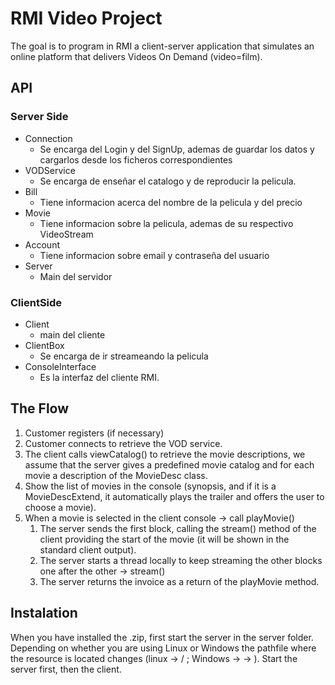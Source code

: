 # RMI Video Project
The goal is to program in RMI a client-server application that simulates an online platform that delivers Videos On Demand (video=film).

## API

   ### Server Side
   * Connection
      - Se encarga del Login y del SignUp, ademas de guardar los datos y cargarlos desde los ficheros correspondientes
   * VODService
      - Se encarga de enseñar el catalogo y de reproducir la pelicula.
   * Bill
      - Tiene informacion acerca del nombre de la pelicula y del precio
   * Movie
      - Tiene informacion sobre la pelicula, ademas de su respectivo VideoStream
   * Account
      - Tiene informacion sobre email y contraseña del usuario
   * Server
      - Main del servidor


   ### ClientSide
   * Client
      - main del cliente
   * ClientBox
     -  Se encarga de ir streameando la pelicula
   * ConsoleInterface
      - Es la interfaz del cliente RMI.
   

## The Flow

1. Customer registers (if necessary)
2. Customer connects to retrieve the VOD service.
3. The client calls viewCatalog() to retrieve the movie descriptions, we assume that the server gives a predefined movie catalog and for each movie a description of the MovieDesc class.
4. Show the list of movies in the console (synopsis, and if it is a MovieDescExtend, it automatically plays the trailer and offers the user to choose a movie).
5. When a movie is selected in the client console -> call playMovie()
   1. The server sends the first block, calling the stream() method of the client providing the start of the movie (it will be shown in the standard client output).
   2. The server starts a thread locally to keep streaming the other blocks one after the other -> stream()
   3. The server returns the invoice as a return of the playMovie method.


## Instalation
When you have installed the .zip, first start the server in the server folder. Depending on whether you are using Linux or Windows the pathfile where the resource is located changes (linux -> / ; Windows -> -> ).
Start the server first, then the client.




